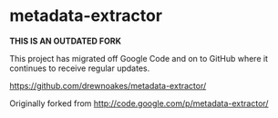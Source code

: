 metadata-extractor
==================

**THIS IS AN OUTDATED FORK**

This project has migrated off Google Code and on to GitHub where it
continues to receive regular updates. 

https://github.com/drewnoakes/metadata-extractor/

Originally forked from http://code.google.com/p/metadata-extractor/
